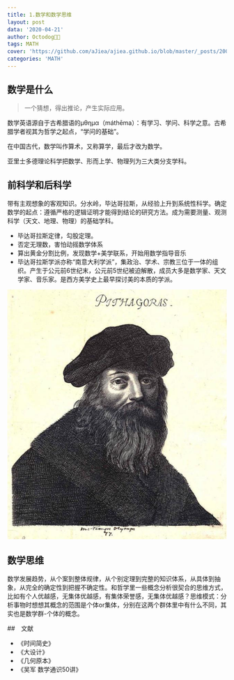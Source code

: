 ```yaml
---
title: 1.数学和数学思维
layout: post
data: '2020-04-21'
author: Octodog🐙🐶
tags: MATH
cover: 'https://github.com/aJiea/ajiea.github.io/blob/master/_posts/200421/cover.JPG'
categories: 'MATH'
---
```


## 数学是什么
> 一个猜想，得出推论，产生实际应用。

数学英语源自于古希腊语的μθημα（máthēma）：有学习、学问、科学之意。古希腊学者视其为哲学之起点，“学问的基础”。

在中国古代，数学叫作算术，又称算学，最后才改为数学。

亚里士多德理论科学把数学、形而上学、物理列为三大类分支学科。

## 前科学和后科学

带有主观想象的客观知识。分水岭，毕达哥拉斯，从经验上升到系统性科学。确定数学的起点：遵循严格的逻辑证明才能得到结论的研究方法。成为需要测量、观测科学（天文、地理、物理）的基础学科。

- 毕达哥拉斯定律，勾股定理。
- 否定无理数，害怕动摇数学体系
- 算出黄金分割比例，发现数学+美学联系，开始用数学指导音乐
- 毕达哥拉斯学派亦称“南意大利学派”，集政治、学术、宗教三位于一体的组织。产生于公元前6世纪末，公元前5世纪被迫解散，成员大多是数学家、天文学家、音乐家。是西方美学史上最早探讨美的本质的学派。

![image](/assets/image/200421/pithagoras.jpeg)

## 数学思维

数学发展趋势，从个案到整体规律，从个别定理到完整的知识体系，从具体到抽象，从完全的确定性到把握不确定性。和哲学里一些概念分析很契合的思维方式，比如有个人优越感，无集体优越感，有集体荣誉感，无集体优越感？思维模式：分析事物时想想其概念的范围是个体or集体，分别在这两个群体里中有什么不同，其实也是数学群-个体的概念。


##　文献
- 《时间简史》
- 《大设计》
- 《几何原本》
- 《吴军 数学通识50讲》
